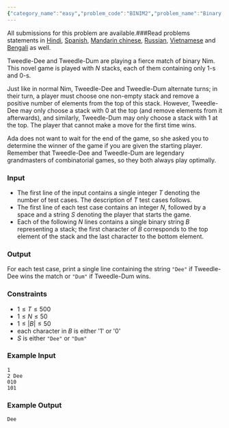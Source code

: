 ```yaml
---
{"category_name":"easy","problem_code":"BINIM2","problem_name":"Binary Nim 2","languages_supported":{"0":"C","1":"CPP14","2":"JAVA","3":"PYTH","4":"PYTH 3.6","5":"PYPY","6":"CS2","7":"PAS fpc","8":"PAS gpc","9":"RUBY","10":"PHP","11":"GO","12":"NODEJS","13":"HASK","14":"rust","15":"SCALA","16":"swift","17":"D","18":"PERL","19":"FORT","20":"WSPC","21":"ADA","22":"CAML","23":"ICK","24":"BF","25":"ASM","26":"CLPS","27":"PRLG","28":"ICON","29":"SCM qobi","30":"PIKE","31":"ST","32":"NICE","33":"LUA","34":"BASH","35":"NEM","36":"LISP sbcl","37":"LISP clisp","38":"SCM guile","39":"JS","40":"ERL","41":"TCL","42":"kotlin","43":"PERL6","44":"TEXT","45":"SCM chicken","46":"PYP3","47":"CLOJ","48":"COB","49":"FS"},"max_timelimit":1,"source_sizelimit":50000,"problem_author":"alei","problem_tester":null,"date_added":"31-08-2018","tags":{"0":"alei","1":"cook99","2":"game","3":"greedy","4":"nim","5":"simple","6":"taran_1407"},"editorial_url":"https://discuss.codechef.com/problems/BINIM2","time":{"view_start_date":1540146602,"submit_start_date":1540146602,"visible_start_date":1540146602,"end_date":1735669800},"is_direct_submittable":false,"layout":"problem"}
---
```

<span class="solution-visible-txt">All submissions for this problem are available.</span>###Read problems statements in [Hindi](http://www.codechef.com/download/translated/COOK99/hindi/BINIM2.pdf), [Spanish](http://www.codechef.com/download/translated/COOK99/spanish/BINIM2.pdf), [Mandarin chinese](http://www.codechef.com/download/translated/COOK99/mandarin/BINIM2.pdf), [Russian](http://www.codechef.com/download/translated/COOK99/russian/BINIM2.pdf), [Vietnamese](http://www.codechef.com/download/translated/COOK99/vietnamese/BINIM2.pdf) and [Bengali](http://www.codechef.com/download/translated/COOK99/bengali/BINIM2.pdf) as well.


Tweedle-Dee and Tweedle-Dum are playing a fierce match of binary Nim. This novel game is played with $N$ stacks, each of them containing only $1$-s and $0$-s.

Just like in normal Nim, Tweedle-Dee and Tweedle-Dum alternate turns; in their turn, a player must choose one non-empty stack and remove a positive number of elements from the top of this stack. However, Tweedle-Dee may only choose a stack with $0$ at the top (and remove elements from it afterwards), and similarly, Tweedle-Dum may only choose a stack with $1$ at the top. The player that cannot make a move for the first time wins.

Ada does not want to wait for the end of the game, so she asked you to determine the winner of the game if you are given the starting player. Remember that Tweedle-Dee and Tweedle-Dum are legendary grandmasters of combinatorial games, so they both always play optimally.

### Input
- The first line of the input contains a single integer $T$ denoting the number of test cases. The description of $T$ test cases follows.
- The first line of each test case contains an integer $N$, followed by a space and a string $S$ denoting the player that starts the game.
- Each of the following $N$ lines contains a single binary string $B$ representing a stack; the first character of $B$ corresponds to the top element of the stack and the last character to the bottom element.

### Output
For each test case, print a single line containing the string `"Dee"` if Tweedle-Dee wins the match or `"Dum"` if Tweedle-Dum wins.

### Constraints 
- $1 \le T \le 500$
- $1 \le N \le 50$
- $1 \le |B| \le 50$
- each character in $B$ is either '1' or '0'
- $S$ is either `"Dee"` or `"Dum"`

### Example Input
```
1
2 Dee
010
101
```

### Example Output
```
Dee
```
